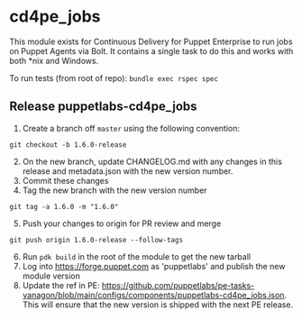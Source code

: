 # cd4pe_jobs

This module exists for Continuous Delivery for Puppet Enterprise to run jobs on Puppet Agents via Bolt. It contains a single task to do this and works with both \*nix and Windows.

To run tests (from root of repo):
`bundle exec rspec spec`

## Release puppetlabs-cd4pe_jobs

1. Create a branch off `master` using the following convention:
```shell
git checkout -b 1.6.0-release
```
2. On the new branch, update CHANGELOG.md with any changes in this release and metadata.json with the new version number.
3. Commit these changes
4. Tag the new branch with the new version number
```shell
git tag -a 1.6.0 -m "1.6.0"
```
5. Push your changes to origin for PR review and merge
```shell
git push origin 1.6.0-release --follow-tags
```   
6. Run `pdk build` in the root of the module to get the new tarball
7. Log into https://forge.puppet.com as 'puppetlabs' and publish the new module version
8. Update the ref in PE: https://github.com/puppetlabs/pe-tasks-vanagon/blob/main/configs/components/puppetlabs-cd4pe_jobs.json. This will ensure that the new version is shipped with the next PE release.

